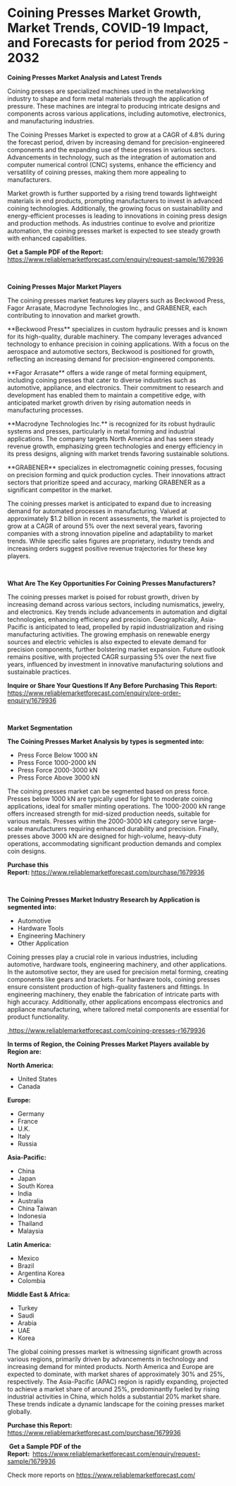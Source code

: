 <p><h1>Coining Presses Market Growth, Market Trends, COVID-19 Impact, and Forecasts for period from 2025 - 2032</h1></p><p><strong>Coining Presses Market Analysis and Latest Trends</strong></p>
<p><p>Coining presses are specialized machines used in the metalworking industry to shape and form metal materials through the application of pressure. These machines are integral to producing intricate designs and components across various applications, including automotive, electronics, and manufacturing industries.</p><p>The Coining Presses Market is expected to grow at a CAGR of 4.8% during the forecast period, driven by increasing demand for precision-engineered components and the expanding use of these presses in various sectors. Advancements in technology, such as the integration of automation and computer numerical control (CNC) systems, enhance the efficiency and versatility of coining presses, making them more appealing to manufacturers.</p><p>Market growth is further supported by a rising trend towards lightweight materials in end products, prompting manufacturers to invest in advanced coining technologies. Additionally, the growing focus on sustainability and energy-efficient processes is leading to innovations in coining press design and production methods. As industries continue to evolve and prioritize automation, the coining presses market is expected to see steady growth with enhanced capabilities.</p></p>
<p><strong>Get a Sample PDF of the Report:&nbsp;</strong> <a href="https://www.reliablemarketforecast.com/enquiry/request-sample/1679936?utm_campaign=2736&utm_medium=2&utm_source=Github&utm_content=ia&utm_term=10042025&utm_id=coining-presses">https://www.reliablemarketforecast.com/enquiry/request-sample/1679936</a></p>
<p>&nbsp;</p>
<p><strong>Coining Presses Major Market Players</strong></p>
<p><p>The coining presses market features key players such as Beckwood Press, Fagor Arrasate, Macrodyne Technologies Inc., and GRABENER, each contributing to innovation and market growth.</p><p>**Beckwood Press** specializes in custom hydraulic presses and is known for its high-quality, durable machinery. The company leverages advanced technology to enhance precision in coining applications. With a focus on the aerospace and automotive sectors, Beckwood is positioned for growth, reflecting an increasing demand for precision-engineered components.</p><p>**Fagor Arrasate** offers a wide range of metal forming equipment, including coining presses that cater to diverse industries such as automotive, appliance, and electronics. Their commitment to research and development has enabled them to maintain a competitive edge, with anticipated market growth driven by rising automation needs in manufacturing processes.</p><p>**Macrodyne Technologies Inc.** is recognized for its robust hydraulic systems and presses, particularly in metal forming and industrial applications. The company targets North America and has seen steady revenue growth, emphasizing green technologies and energy efficiency in its press designs, aligning with market trends favoring sustainable solutions.</p><p>**GRABENER** specializes in electromagnetic coining presses, focusing on precision forming and quick production cycles. Their innovations attract sectors that prioritize speed and accuracy, marking GRABENER as a significant competitor in the market.</p><p>The coining presses market is anticipated to expand due to increasing demand for automated processes in manufacturing. Valued at approximately $1.2 billion in recent assessments, the market is projected to grow at a CAGR of around 5% over the next several years, favoring companies with a strong innovation pipeline and adaptability to market trends. While specific sales figures are proprietary, industry trends and increasing orders suggest positive revenue trajectories for these key players.</p></p>
<p>&nbsp;</p>
<p><strong>What Are The Key Opportunities For Coining Presses Manufacturers?</strong></p>
<p><p>The coining presses market is poised for robust growth, driven by increasing demand across various sectors, including numismatics, jewelry, and electronics. Key trends include advancements in automation and digital technologies, enhancing efficiency and precision. Geographically, Asia-Pacific is anticipated to lead, propelled by rapid industrialization and rising manufacturing activities. The growing emphasis on renewable energy sources and electric vehicles is also expected to elevate demand for precision components, further bolstering market expansion. Future outlook remains positive, with projected CAGR surpassing 5% over the next five years, influenced by investment in innovative manufacturing solutions and sustainable practices.</p></p>
<p><strong>Inquire or Share Your Questions If Any Before Purchasing This Report:</strong> <a href="https://www.reliablemarketforecast.com/enquiry/pre-order-enquiry/1679936?utm_campaign=2736&utm_medium=2&utm_source=Github&utm_content=ia&utm_term=10042025&utm_id=coining-presses">https://www.reliablemarketforecast.com/enquiry/pre-order-enquiry/1679936</a></p>
<p>&nbsp;</p>
<p><strong>Market Segmentation</strong></p>
<p><strong>The Coining Presses Market Analysis by types is segmented into:</strong></p>
<p><ul><li>Press Force Below 1000 kN</li><li>Press Force 1000-2000 kN</li><li>Press Force 2000-3000 kN</li><li>Press Force Above 3000 kN</li></ul></p>
<p><p>The coining presses market can be segmented based on press force. Presses below 1000 kN are typically used for light to moderate coining applications, ideal for smaller minting operations. The 1000-2000 kN range offers increased strength for mid-sized production needs, suitable for various metals. Presses within the 2000-3000 kN category serve large-scale manufacturers requiring enhanced durability and precision. Finally, presses above 3000 kN are designed for high-volume, heavy-duty operations, accommodating significant production demands and complex coin designs.</p></p>
<p><strong>Purchase this Report:&nbsp;</strong><a href="https://www.reliablemarketforecast.com/purchase/1679936?utm_campaign=2736&utm_medium=2&utm_source=Github&utm_content=ia&utm_term=10042025&utm_id=coining-presses">https://www.reliablemarketforecast.com/purchase/1679936</a></p>
<p>&nbsp;</p>
<p><strong>The Coining Presses Market Industry Research by Application is segmented into:</strong></p>
<p><ul><li>Automotive</li><li>Hardware Tools</li><li>Engineering Machinery</li><li>Other Application</li></ul></p>
<p><p>Coining presses play a crucial role in various industries, including automotive, hardware tools, engineering machinery, and other applications. In the automotive sector, they are used for precision metal forming, creating components like gears and brackets. For hardware tools, coining presses ensure consistent production of high-quality fasteners and fittings. In engineering machinery, they enable the fabrication of intricate parts with high accuracy. Additionally, other applications encompass electronics and appliance manufacturing, where tailored metal components are essential for product functionality.</p></p>
<p><a href="https://www.reliablemarketforecast.com/coining-presses-r1679936?utm_campaign=2736&utm_medium=2&utm_source=Github&utm_content=ia&utm_term=10042025&utm_id=coining-presses">&nbsp;https://www.reliablemarketforecast.com/coining-presses-r1679936</a></p>
<p><strong>In terms of Region, the Coining Presses Market Players available by Region are:</strong></p>
<p>
    <p> <strong> North America: </strong>
        <ul>
            <li>United States</li>
            <li>Canada</li>
        </ul>
        </p> 
    <p> <strong> Europe: </strong>
        <ul>
            <li>Germany</li>
            <li>France</li>
            <li>U.K.</li>
            <li>Italy</li>
            <li>Russia</li>
        </ul>
        </p> 
    <p> <strong> Asia-Pacific: </strong>
        <ul>
            <li>China</li>
            <li>Japan</li>
            <li>South Korea</li>
            <li>India</li>
            <li>Australia</li>
            <li>China Taiwan</li>
            <li>Indonesia</li>
            <li>Thailand</li>
            <li>Malaysia</li>
        </ul>
        </p> 
    <p> <strong> Latin America: </strong>
        <ul>
            <li>Mexico</li>
            <li>Brazil</li>
            <li>Argentina Korea</li>
            <li>Colombia</li>
        </ul>
        </p> 
    <p> <strong> Middle East & Africa: </strong>
        <ul>
            <li>Turkey</li>
            <li>Saudi</li>
            <li>Arabia</li>
            <li>UAE</li>
            <li>Korea</li>
        </ul>
    </p>
    </p>
<p><p>The global coining presses market is witnessing significant growth across various regions, primarily driven by advancements in technology and increasing demand for minted products. North America and Europe are expected to dominate, with market shares of approximately 30% and 25%, respectively. The Asia-Pacific (APAC) region is rapidly expanding, projected to achieve a market share of around 25%, predominantly fueled by rising industrial activities in China, which holds a substantial 20% market share. These trends indicate a dynamic landscape for the coining presses market globally.</p></p>
<p><strong>Purchase this Report: </strong><a href="https://www.reliablemarketforecast.com/purchase/1679936?utm_campaign=2736&utm_medium=2&utm_source=Github&utm_content=ia&utm_term=10042025&utm_id=coining-presses">https://www.reliablemarketforecast.com/purchase/1679936</a></p>
<p>&nbsp;<strong>Get a Sample PDF of the Report:&nbsp;&nbsp;</strong><a href="https://www.reliablemarketforecast.com/enquiry/request-sample/1679936?utm_campaign=2736&utm_medium=2&utm_source=Github&utm_content=ia&utm_term=10042025&utm_id=coining-presses">https://www.reliablemarketforecast.com/enquiry/request-sample/1679936</a></p>
<p><strong></strong></p>
<p>Check more reports on <a href="https://www.reliablemarketforecast.com/?utm_campaign=2736&utm_medium=2&utm_source=Github&utm_content=ia&utm_term=10042025&utm_id=coining-presses">https://www.reliablemarketforecast.com/</a></p>